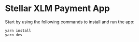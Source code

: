 # Stellar XLM Payment App

Start by using the following commands to install and run the app:
```
yarn install
yarn dev
```



